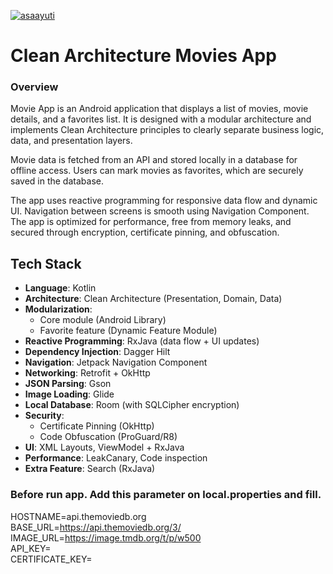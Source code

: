 [![asaayuti](https://circleci.com/gh/asaayuti/movies-app.svg?style=svg)](https://circleci.com/gh/asaayuti/movies-app)

# Clean Architecture Movies App

### Overview

Movie App is an Android application that displays a list of movies, movie details, and a favorites list. It is designed with a modular architecture and implements Clean Architecture principles to clearly separate business logic, data, and presentation layers.

Movie data is fetched from an API and stored locally in a database for offline access. Users can mark movies as favorites, which are securely saved in the database.

The app uses reactive programming for responsive data flow and dynamic UI. Navigation between screens is smooth using Navigation Component. The app is optimized for performance, free from memory leaks, and secured through encryption, certificate pinning, and obfuscation.

<!-- ### App Preview  
![Movie App](https://strapi.dhiwise.com/uploads/jusplay_movie_streaming_app_flutter_2_3dfd9cbbfc.jpg) -->

##  Tech Stack

- **Language**: Kotlin  
- **Architecture**: Clean Architecture (Presentation, Domain, Data)  
- **Modularization**: 
  - Core module (Android Library)  
  - Favorite feature (Dynamic Feature Module)  
- **Reactive Programming**: RxJava (data flow + UI updates)  
- **Dependency Injection**: Dagger Hilt  
- **Navigation**: Jetpack Navigation Component  
- **Networking**: Retrofit + OkHttp  
- **JSON Parsing**: Gson  
- **Image Loading**: Glide  
- **Local Database**: Room (with SQLCipher encryption)  
- **Security**:
  - Certificate Pinning (OkHttp)  
  - Code Obfuscation (ProGuard/R8)  
- **UI**: XML Layouts, ViewModel + RxJava  
- **Performance**: LeakCanary, Code inspection
- **Extra Feature**: Search (RxJava)


### Before run app. Add this parameter on local.properties and fill.
HOSTNAME=api.themoviedb.org  
BASE_URL=https://api.themoviedb.org/3/  
IMAGE_URL=https://image.tmdb.org/t/p/w500  
API_KEY=  
CERTIFICATE_KEY=  
